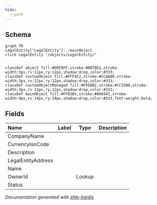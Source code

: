 ```yaml
---
hide:
  - path
---
```



## Schema

```mermaid
graph TD
LegalEntity["LegalEntity"]:::mainObject
click LegalEntity "/objects/LegalEntity/"


classDef object fill:#D6E9FF,stroke:#0070D2,stroke-width:3px,rx:12px,ry:12px,shadow:drop,color:#333;
classDef customObject fill:#FFF4C2,stroke:#CCAA00,stroke-width:3px,rx:12px,ry:12px,shadow:drop,color:#333;
classDef customObjectManaged fill:#FFD8B2,stroke:#CC5500,stroke-width:3px,rx:12px,ry:12px,shadow:drop,color:#333;
classDef mainObject fill:#FFB3B3,stroke:#A94442,stroke-width:4px,rx:14px,ry:14px,shadow:drop,color:#333,font-weight:bold;

```


<!-- Object description -->

## Fields

| Name      | Label | Type | Description |
| :-------- | :---- | :--: | :---------- | 
| CompanyName |  |  | <!-- --> |
| CurrencyIsoCode |  |  | <!-- --> |
| Description |  |  | <!-- --> |
| LegalEntityAddress |  |  | <!-- --> |
| Name |  |  | <!-- --> |
| OwnerId |  | Lookup | <!-- --> |
| Status |  |  | <!-- --> |








_Documentation generated with [sfdx-hardis](https://sfdx-hardis.cloudity.com)_
